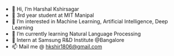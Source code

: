 - 👋 Hi, I’m Harshal Kshirsagar
- 🏫 3rd year student at MIT Manipal 
- 👀 I’m interested in Machine Learning, Artificial Intelligence, Deep Learning
- 🌱 I’m currently learning Natural Language Processing
- 💼 Intern at Samsung R&D Institute @Bangalore
- 📫 Mail me @ hkshir1806@gmail.com

<!---
harshalplus1/harshalplus1 is a ✨ special ✨ repository because its `README.md` (this file) appears on your GitHub profile.
You can click the Preview link to take a look at your changes.
--->

